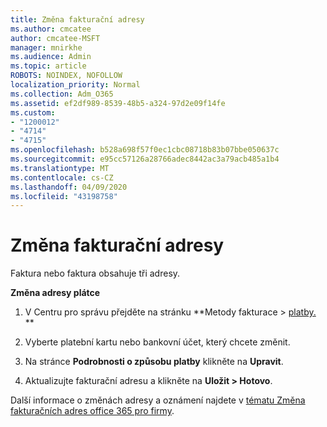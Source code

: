 ```yaml
---
title: Změna fakturační adresy
ms.author: cmcatee
author: cmcatee-MSFT
manager: mnirkhe
ms.audience: Admin
ms.topic: article
ROBOTS: NOINDEX, NOFOLLOW
localization_priority: Normal
ms.collection: Adm_O365
ms.assetid: ef2df989-8539-48b5-a324-97d2e09f14fe
ms.custom:
- "1200012"
- "4714"
- "4715"
ms.openlocfilehash: b528a698f57f0ec1cbc08718b83b07bbe050637c
ms.sourcegitcommit: e95cc57126a28766adec8442ac3a79acb485a1b4
ms.translationtype: MT
ms.contentlocale: cs-CZ
ms.lasthandoff: 04/09/2020
ms.locfileid: "43198758"
---
```

# <a name="change-your-billing-address"></a>Změna fakturační adresy

Faktura nebo faktura obsahuje tři adresy. 

**Změna adresy plátce**

1. V Centru pro správu přejděte na stránku **Metody fakturace > [platby.](https://go.microsoft.com/fwlink/p/?linkid=2018806) ** 

2. Vyberte platební kartu nebo bankovní účet, který chcete změnit. 

3. Na stránce **Podrobnosti o způsobu platby** klikněte na **Upravit**. 

4. Aktualizujte fakturační adresu a klikněte na **Uložit > Hotovo**. 

Další informace o změnách adresy a oznámení najdete v [tématu Změna fakturačních adres office 365 pro firmy](https://docs.microsoft.com/microsoft-365/commerce/billing-and-payments/change-your-billing-addresses?view=o365-worldwide). 
